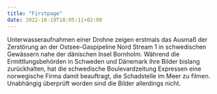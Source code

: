 ```yaml
---
title: "Firstpage"
date: 2022-10-19T18:05:11+02:00
---
```




Unterwasseraufnahmen einer Drohne zeigen erstmals das Ausmaß der Zerstörung an der Ostsee-Gaspipeline Nord Stream 1 in schwedischen Gewässern nahe der dänischen Insel Bornholm. Während die Ermittlungsbehörden in Schweden und Dänemark ihre Bilder bislang zurückhalten, hat die schwedische Boulevardzeitung Expressen eine norwegische Firma damit beauftragt, die Schadstelle im Meer zu filmen. Unabhängig überprüft worden sind die Bilder allerdings nicht.